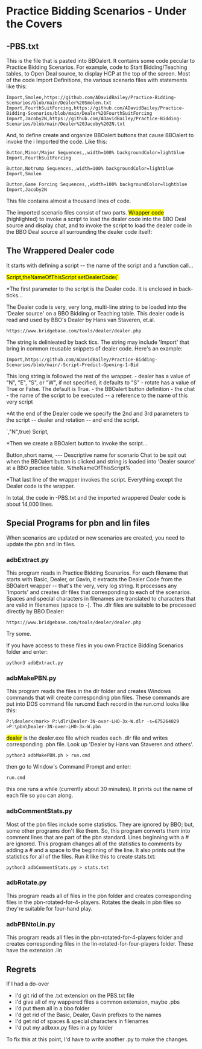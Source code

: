 # Practice Bidding Scenarios - Under the Covers

## -PBS.txt

This is the file that is pasted into BBOalert.  It contains some code pecular to Practice Bidding Scenarios.  For example, code to Start Bidding/Teaching tables, to Open Deal source, to display HCP at the top of the screen.  Most of the code Import Definitions, the various scenario files with statements like this:

    Import,Smolen,https://github.com/ADavidBailey/Practice-Bidding-Scenarios/blob/main/Dealer%20Smolen.txt
    Import,FourthSuitForcing,https://github.com/ADavidBailey/Practice-Bidding-Scenarios/blob/main/Dealer%20FourthSuitForcing
    Import,Jacoby2N,https://github.com/ADavidBailey/Practice-Bidding-Scenarios/blob/main/Dealer%20Jacoby%202N.txt

And, to define create and organize BBOalert buttons that cause BBOalert to invoke the i Imported the code.  Like this:

    Button,Minor/Major Sequences,,width=100% backgroundColor=lightblue
    Import,FourthSuitForcing

    Button,Notrump Sequences,,width=100% backgroundColor=lightblue
    Import,Smolen

    Button,Game Forcing Sequences,,width=100% backgroundColor=lightblue
    Import,Jacoby2N

This file contains almost a thousand lines of code.

The imported scenario files consist of two parts.  <mark>Wrapper code</mark> (highlighted) to invoke a script to load the dealer code into the BBO Deal source and display chat, and to invoke the script to load the dealer code in the BBO Deal source all surrounding the dealer code itself:

## The Wrappered Dealer code

It starts with defining a script -- the name of the script and a function call...

<mark>Script,theNameOfThisScript
setDealerCode(`

*The first parameter to the script is the Dealer code. It is enclosed in back-ticks...

The Dealer code is very, very long, multi-line string to be loaded into
the 'Dealer source' on a BBO Bidding or Teaching table.  This
dealer code is read and used by BBO's Dealer by Hans van Staveren, et.al.

    https://www.bridgebase.com/tools/dealer/dealer.php

The string is delinieated by back tics.  The string may include 'Import' that 
bring in common reusable snippets of dealer code.  Here's an example:

    Import,https://github.com/ADavidBailey/Practice-Bidding-Scenarios/blob/main/-Script-Predict-Opening-1-Bid
    
This long string is followed the rest of the wrapper.
    - dealer has a value of "N", "E", "S", or "W", if not specified, it defaults to "S"
    - rotate has a value of True or False.  The default is True.
    - the BBOalert button definition
    - the chat
    - the name of the script to be executed -- a reference to the name of this very script
    
*At the end of the Dealer code we specify the 2nd and 3rd parameters to the script -- dealer and rotation -- and end the script.

`,"N",true)
Script,

*Then we create a BBOalert button to invoke the script...

Button,short name,
--- Descriptive name for scenario
Chat to be spit out when the BBOalert
button is clicked and string is loaded
into 'Dealer source' at a BBO practice table.
%theNameOfThisScript%

*That last line of the wrapper invokes the script.  Everything except the Dealer code is the wrapper.

In total, the code in -PBS.txt and the imported wrappered Dealer code is about 14,000 lines.

## Special Programs for pbn and lin files

When scenarios are updated or new scenarios are created, you need to update the pbn and lin files.

### adbExtract.py

This program reads in Practice Bidding Scenarios.  For each filename that starts with Basic, Dealer, or Gavin, it extracts the Dealer Code from the BBOalert wrapper -- that's the very, very log string.  It processes any 'Imports' and creates dlr files that corresponding to each of the scenarios.  Spaces and special characters in filenames are translated to characters that are valid in filenames (space to -).  The .dlr files are suitable to be processed directly by BBO Dealer: 

    https://www.bridgebase.com/tools/dealer/dealer.php

Try some.  

If you have access to these files in you own Practice Bidding Scenarios folder and enter:

    python3 adbExtract.py

### adbMakePBN.py

This program reads the files in the dlr folder and creates Windows commands that will create corresponding pbn files.  These commands are put into DOS command file run.cmd  Each record in the run.cmd looks like this:

    P:\dealer</mark> P:\dlr\Dealer-3N-over-LHO-3x-W.dlr -s=675264029 >P:\pbn\Dealer-3N-over-LHO-3x-W.pbn

<mark>dealer</mark> is the dealer.exe file which reades each .dlr file and writes corresponding .pbn file.  Look up 'Dealer by Hans van Staveren and others'.

    python3 adbMakePBN.ph > run.cmd

then go to Window's Command Prompt and enter:

    run.cmd

this one runs a while (currently about 30 minutes).  It prints out the name of each file so you can along.

### adbCommentStats.py
Most of the pbn files include some statistics.  They are ignored by BBO; but, some other programs don't like them.  So, this program converts them into comment lines that are part of the pbn standard.  Lines beginning with a # are ignored.  This program changes all of the statistics to comments by adding a # and a space to the beginning of the line.  It also prints out the statistics for all of the files. Run it like this to create stats.txt:

    python3 adbCommentStats.py > stats.txt

### adbRotate.py

This program reads all of files in the pbn folder and creates corresponding files in the pbn-rotated-for-4-players.  Rotates the deals in pbn files so they're suitable for four-hand play.

### adbPBNtoLin.py

This program reads all files in the pbn-rotated-for-4-players folder and creates corresponding files in the lin-rotated-for-four-players folder.  These have the extension .lin

## Regrets

If I had a do-over
 - I'd git rid of the .txt extension on the PBS.txt file
 - I'd give all of my wappered files a common extension, maybe .pbs
 - I'd put them all in a bbo folder
 - I'd get rid of the Basic, Dealer, Gavin prefixes to the names
 - I'd get rid of spaces & special characters in filenames
 - I'd put my adbxxx.py files in a py folder
 
 To fix this at this point, I'd have to write another .py to make the changes.
